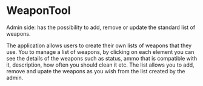 # WeaponTool

Admin side: has the possibility to add, remove or update the standard list of weapons.

The application allows users to create their own lists of weapons that they use. You to manage a list of weapons, by clicking on each element you can see the details of the weapons such as status, ammo that is compatible with it,  description, how often you should clean it etc. The list allows you to add, remove and upate the weapons as you wish from the list created by the admin.
